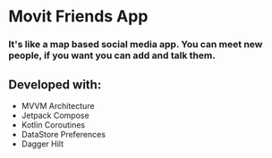# Movit Friends App
### It's like a map based social media app. You can meet new people, if you want you can add and talk them.

## Developed with:
- MVVM Architecture
- Jetpack Compose
- Kotlin Coroutines
- DataStore Preferences
- Dagger Hilt
